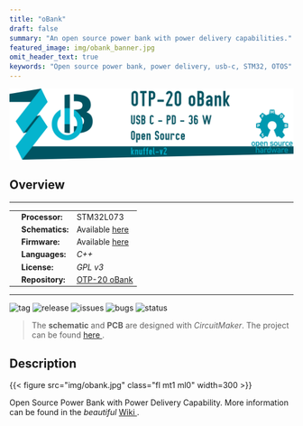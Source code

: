 ```yaml
---
title: "oBank"
draft: false
summary: "An open source power bank with power delivery capabilities."
featured_image: img/obank_banner.jpg
omit_header_text: true
keywords: "Open source power bank, power delivery, usb-c, STM32, OTOS"
---
```


![Logo Header](img/obank_header.png)

## Overview

---

<table class="left w-100">
    <tr>
        <td class="pr0 tl"><i class="da fa-microchip"></i></td>
        <td><b>Processor:</b></td>
        <td class="tr">STM32L073</td>
    </tr>
    <tr>
        <td class="pr0 tl"><i class="da fa-map-o"></i></td>
        <td><b>Schematics:</b></td>
        <td class="tr">
            <i class="fa fa-check green"></i>
            Available
            <a href="https://github.com/SebastianOberschwendtner/OTP20_oBank/blob/main/02_Schematic/OTP20_oBank_Schematics.pdf" target="_blank">
                here
                <i class="fa fa-external-link"></i>
            </a>
        </td>
    </tr>
    <tr>
        <td class="pr0 tl"><i class="da fa-code"></i></td>
        <td><b>Firmware:</b></td>
        <td class="tr">
            <i class="fa fa-check green"></i>
            Available
            <a href="https://github.com/SebastianOberschwendtner/OTP20_oBank/tree/main/01_Code" target="_blank">
                here
                <i class="fa fa-external-link"></i>
            </a>
        </td>
    </tr>
    <tr>
        <td class="pr0 tl"><i class="da fa-flag-o"></i></td>
        <td><b>Languages:</b></td>
        <td class="tr"><i>C++</i></td>
    </tr>
    <tr>
        <td class="pr0 tl"><i class="da fa-key"></i></td>
        <td><b>License:</b></td>
        <td class="tr"><i>GPL v3</i></td>
    </tr>
    <tr>
        <td class="pr0 tl"><i class="da fa-github"></i></td>
        <td><b>Repository:</b></td>
        <td class="tr">
        <a href="https://github.com/SebastianOberschwendtner/OTP20_oBank" target="_blank">OTP-20 oBank <i class="fa fa-external-link"></i></a>
        </td>
    </tr>
</table>

---

![tag](https://img.shields.io/github/v/tag/SebastianOberschwendtner/OTP20_oBank?color=green)
![release](https://img.shields.io/github/v/release/SebastianOberschwendtner/OTP20_oBank?color=green)
![issues](https://img.shields.io/github/issues-raw/SebastianOberschwendtner/OTP20_oBank)
![bugs](https://img.shields.io/github/issues/SebastianOberschwendtner/OTP20_oBank/bug?color=red)
![status](https://img.shields.io/badge/status-Development-yellowgreen)

>The **schematic** and **PCB** are designed with *CircuitMaker*. The project can be found [here <i class="fa fa-external-link"></i>](https://circuitmaker.com/Projects/Details/SebastianOberschwendtner/OTP-20oBank).

## Description
{{< figure src="img/obank.jpg" class="fl mt1 ml0" width=300 >}}

Open Source Power Bank with Power Delivery Capability.
More information can be found in the *beautiful* [Wiki <i class="fa fa-external-link"></i>](https://github.com/SebastianOberschwendtner/OTP20_oBank/wiki/home).